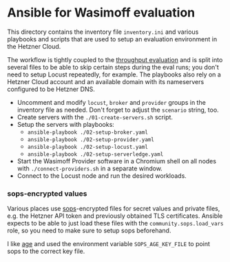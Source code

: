 # Ansible for Wasimoff evaluation

This directory contains the inventory file `inventory.ini` and various playbooks
and scripts that are used to setup an evaluation environment in the Hetzner Cloud.

The workflow is tightly coupled to the [throughput evaluation](../eval_throughput/)
and is split into several files to be able to skip certain steps during the eval
runs; you don't need to setup Locust repeatedly, for example. The playbooks also
rely on a Hetzner Cloud account and an available domain with its nameservers
configured to be Hetzner DNS.

* Uncomment and modify `locust`, `broker` and `provider` groups in the inventory
  file as needed. Don't forget to adjust the `scenario` string, too.
* Create servers with the `./01-create-servers.sh` script.
* Setup the servers with playbooks:
  * `ansible-playbook ./02-setup-broker.yaml`
  * `ansible-playbook ./02-setup-provider.yaml`
  * `ansible-playbook ./02-setup-locust.yaml`
  * `ansible-playbook ./02-setup-serverledge.yaml`
* Start the Wasimoff Provider software in a Chromium shell on all nodes with
  `./connect-providers.sh` in a separate window.
* Connect to the Locust node and run the desired workloads.

### sops-encrypted values

Various places use [sops](https://github.com/getsops/sops)-encrypted files for
secret values and private files, e.g. the Hetzner API token and previously
obtained TLS certificates. Ansible expects to be able to just load these files
with the `community.sops.load_vars` role, so you need to make sure to setup
sops beforehand.

I like [age](https://github.com/FiloSottile/age) and used the environment variable
`SOPS_AGE_KEY_FILE` to point sops to the correct key file.